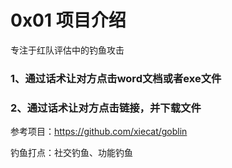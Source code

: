 # 0x01 项目介绍
专注于红队评估中的钓鱼攻击


### 1、通过话术让对方点击word文档或者exe文件

### 2、通过话术让对方点击链接，并下载文件
参考项目：https://github.com/xiecat/goblin  

钓鱼打点：社交钓鱼、功能钓鱼
